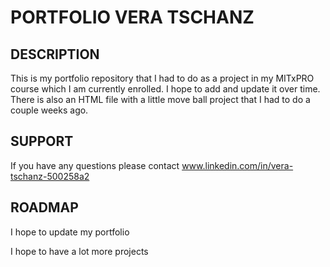 
# PORTFOLIO VERA TSCHANZ

## DESCRIPTION

This is my portfolio repository that I had to do as a project in my MITxPRO course which I am currently enrolled. I hope to add and update it over time. There is also an HTML file with a little move ball project that I had to do a couple weeks ago.

## SUPPORT

If you have any questions please contact www.linkedin.com/in/vera-tschanz-500258a2

## ROADMAP

I hope to update my portfolio 

I hope to have a lot more projects 
